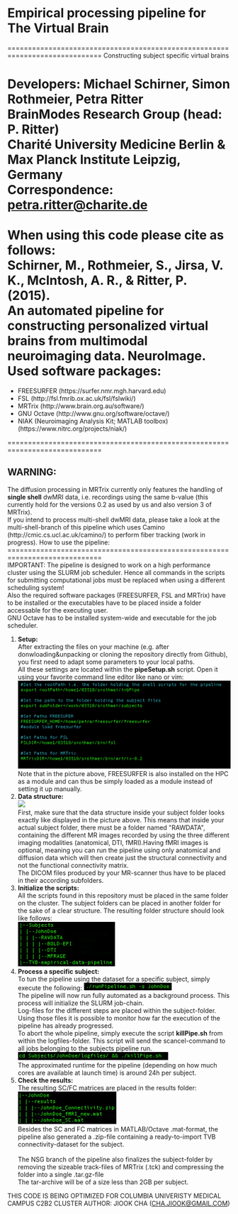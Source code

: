 <h1>Empirical processing pipeline for The Virtual Brain</h1>
=============================================================================
Constructing subject specific virtual brains

Developers: Michael Schirner, Simon Rothmeier, Petra Ritter<br>
BrainModes Research Group (head: P. Ritter)<br>
Charité University Medicine Berlin & Max Planck Institute Leipzig, Germany<br>
Correspondence: petra.ritter@charite.de<br>
<br>
When using this code please cite as follows:<br>
Schirner, M., Rothmeier, S., Jirsa, V. K., McIntosh, A. R., & Ritter, P. (2015). <br>
An automated pipeline for constructing personalized virtual brains from multimodal neuroimaging data. NeuroImage.<br>
Used software packages:
=============================================================================
<ul>
<li>FREESURFER (https://surfer.nmr.mgh.harvard.edu)</li>
<li>FSL (http://fsl.fmrib.ox.ac.uk/fsl/fslwiki/)</li>
<li>MRTrix (http://www.brain.org.au/software/)</li>
<li>GNU Octave (http://www.gnu.org/software/octave/)</li>
<li>NIAK (Neuroimaging Analysis Kit; MATLAB toolbox) (https://www.nitrc.org/projects/niak/)</li>
</ul>
=============================================================================
<h2>WARNING:</h2>
The diffusion processing in MRTrix currently only features the handling of <b>single shell</b> dwMRI data, i.e. recordings using the same b-value (this currently hold for the versions 0.2 as used by us and also version 3 of MRTrix).<br>
If you intend to process multi-shell dwMRI data, please take a look at the multi-shell-branch of this pipeline which uses Camino (http://cmic.cs.ucl.ac.uk/camino/) to perform fiber tracking (work in progress).
How to use the pipeline:
=============================================================================
<br>IMPORTANT: The pipeline is designed to work on a high performance cluster using the SLURM job scheduler. Hence all commands
in the scripts for submitting computational jobs must be replaced when using a different scheduling system!</br>
Also the required software packages (FREESURFER, FSL and MRTrix) have to be installed or the executables have to be placed inside a folder accessable for the executing user.<br>
GNU Octave has to be installed system-wide and executable for the job scheduler.
<ol>
<li><b>Setup:</b></li>
After extracting the files on your machine (e.g. after donwloading&unpacking or cloning the repository directly from Github), you first need to adapt some parameters to your local paths.<br>
All these settings are located within the <b>pipeSetup.sh</b> script. Open it using your favorite command line editor like nano or vim:<br>
<img src="doc/setup.png"/><br>
Note that in the picture above, FREESURFER is also installed on the HPC as a module and can thus be simply loaded as a module instead of setting it up manually.<br>

<li><b>Data structure:</b><br>
<img src="doc/initTree.png"/><br>
First, make sure that the data structure inside your subject folder looks exactly like displayed in the picture above.
This means that inside your actual subject folder, there must be a folder named "RAWDATA", containing the different
MR images recorded by using the three different imaging modalities (anatomical, DTI, fMRI).Having fMRI images is optional, meaning you can run the pipeline using only anatomical and diffusion data which will then create just the structural connectivity and not the functional connectivity matrix.<br>
The DICOM files produced by your MR-scanner thus have to be placed in their according subfolders.
</li>
<li><b>Initialize the scripts:</b><br>
All the scripts found in this repository must be placed in the same folder on the cluster. The subject folders
can be placed in another folder for the sake of a clear structure. The resulting folder structure should look like follows:<br>
<img src="doc/scriptTree.png" /><br>
</li>
<li><b>Process a specific subject:</b><br>
To tun the pipeline using the dataset for a specific subject, simply execute the following:
<img src="doc/runPipe.png"/><br>
The pipeline will now run fully automated as a background process. This process will initialize the SLURM job-chain.<br>
Log-files for the different steps are placed within the subject-folder. Using those files it is possible to monitor how far the
execution of the pipeline has already progressed.<br>
To abort the whole pipeline, simply execute the script <b>killPipe.sh</b> from within the logfiles-folder. This script will send the scancel-command to all jobs belonging to the subjects pipeline run.<br>
<img src="doc/killPipe.png" /><br>
The approximated runtime for the pipeline (depending on how much cores are available at launch time) is around 24h per subject.
</li>
<li><b>Check the results:</b><br>
The resulting SC/FC matrices are placed in the results folder:<br>
<img src="doc/results.png" /><br>
Besides the SC and FC matrices in MATLAB/Octave .mat-format, the pipeline also generated a .zip-file containing a ready-to-import TVB connectivity-dataset for the subject.<br>
<br>
The NSG branch of the pipeline also finalizes the subject-folder by removing the sizeable track-files of MRTrix (.tck) and compressing the folder into a single .tar.gz-file<br>
The tar-archive will be of a size less than 2GB per subject.
</li>
</ol>



THIS CODE IS BEING OPTIMIZED FOR COLUMBIA UNIVERISTY MEDICAL CAMPUS C2B2 CLUSTER
AUTHOR: JIOOK CHA (CHA.JIOOK@GMAIL.COM)
